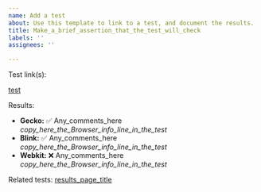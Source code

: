 ```yaml
---
name: Add a test
about: Use this template to link to a test, and document the results.
title: Make_a_brief_assertion_that_the_test_will_check
labels: ''
assignees: ''

---
```


Test link(s):

[test](snapshot_url_goes_here)

Results:

- **Gecko:** ✅  Any_comments_here   *copy_here_the_Browser_info_line_in_the_test* 
- **Blink:** ✅  Any_comments_here   *copy_here_the_Browser_info_line_in_the_test* 
- **Webkit:** ❌  Any_comments_here  *copy_here_the_Browser_info_line_in_the_test* 



Related tests: [results_page_title](results_page_url_here)

